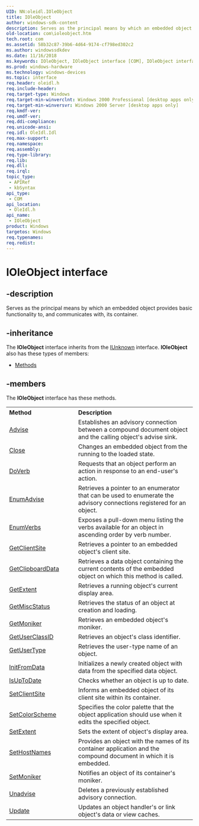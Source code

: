 ```yaml
---
UID: NN:oleidl.IOleObject
title: IOleObject
author: windows-sdk-content
description: Serves as the principal means by which an embedded object provides basic functionality to, and communicates with, its container.
old-location: com\ioleobject.htm
tech.root: com
ms.assetid: 58b32c87-39b6-4d64-9174-cf798ed302c2
ms.author: windowssdkdev
ms.date: 11/16/2018
ms.keywords: IOleObject, IOleObject interface [COM], IOleObject interface [COM],described, _ole_ioleobject, com.ioleobject, oleidl/IOleObject
ms.prod: windows-hardware
ms.technology: windows-devices
ms.topic: interface
req.header: oleidl.h
req.include-header: 
req.target-type: Windows
req.target-min-winverclnt: Windows 2000 Professional [desktop apps only]
req.target-min-winversvr: Windows 2000 Server [desktop apps only]
req.kmdf-ver: 
req.umdf-ver: 
req.ddi-compliance: 
req.unicode-ansi: 
req.idl: OleIdl.Idl
req.max-support: 
req.namespace: 
req.assembly: 
req.type-library: 
req.lib: 
req.dll: 
req.irql: 
topic_type:
 - APIRef
 - kbSyntax
api_type:
 - COM
api_location:
 - OleIdl.h
api_name:
 - IOleObject
product: Windows
targetos: Windows
req.typenames: 
req.redist: 
---
```


# IOleObject interface


## -description


Serves as the principal means by which an embedded object provides basic functionality to, and communicates 
    with, its container.


## -inheritance

The <b xmlns:loc="http://microsoft.com/wdcml/l10n">IOleObject</b> interface inherits from the <a href="iunknown.htm">IUnknown</a> interface. <b>IOleObject</b> also has these types of members:
<ul>
<li><a href="https://docs.microsoft.com/">Methods</a></li>
</ul>

## -members

The <b>IOleObject</b> interface has these methods.
<table class="members" id="memberListMethods">
<tr>
<th align="left" width="37%">Method</th>
<th align="left" width="63%">Description</th>
</tr>
<tr data="declared;">
<td align="left" width="37%">
<a href="https://msdn.microsoft.com/6a68c9e9-6e06-4def-89a5-18e184e76a26">Advise</a>
</td>
<td align="left" width="63%">
Establishes an advisory connection between a compound document object and the calling object's advise sink.

</td>
</tr>
<tr data="declared;">
<td align="left" width="37%">
<a href="https://msdn.microsoft.com/61ecd153-ed6b-4a2c-a862-54742c5769ee">Close</a>
</td>
<td align="left" width="63%">
Changes an embedded object from the running to the loaded state.

</td>
</tr>
<tr data="declared;">
<td align="left" width="37%">
<a href="https://msdn.microsoft.com/fabd6a0a-7b0c-4c99-af22-8b117addd5f7">DoVerb</a>
</td>
<td align="left" width="63%">
Requests that an object perform an action in response to an end-user's action.

</td>
</tr>
<tr data="declared;">
<td align="left" width="37%">
<a href="https://msdn.microsoft.com/4e1d6d9e-ebf2-4cd6-b7b4-00f9e7bd9bdc">EnumAdvise</a>
</td>
<td align="left" width="63%">
Retrieves a pointer to an enumerator that can be used to enumerate the advisory connections registered for an 
       object.

</td>
</tr>
<tr data="declared;">
<td align="left" width="37%">
<a href="https://msdn.microsoft.com/c67770d0-e478-41dc-9028-1e0a6cb9e3c7">EnumVerbs</a>
</td>
<td align="left" width="63%">
Exposes a pull-down menu listing the verbs available for an object in ascending order by verb number.

</td>
</tr>
<tr data="declared;">
<td align="left" width="37%">
<a href="https://msdn.microsoft.com/bf26b989-445c-48d3-b279-29e4cef0ad97">GetClientSite</a>
</td>
<td align="left" width="63%">
Retrieves a pointer to an embedded object's client site.

</td>
</tr>
<tr data="declared;">
<td align="left" width="37%">
<a href="https://msdn.microsoft.com/49f6b26c-76e1-4519-920b-e05279f23112">GetClipboardData</a>
</td>
<td align="left" width="63%">
Retrieves a data object containing the current contents of the embedded object on which this method is 
       called.

</td>
</tr>
<tr data="declared;">
<td align="left" width="37%">
<a href="https://msdn.microsoft.com/babaf55e-6c43-48d8-ad13-1333e29a3e1d">GetExtent</a>
</td>
<td align="left" width="63%">
Retrieves a running object's current display area.

</td>
</tr>
<tr data="declared;">
<td align="left" width="37%">
<a href="https://msdn.microsoft.com/0c5e9f73-8eec-48e0-a172-4d3d49e56071">GetMiscStatus</a>
</td>
<td align="left" width="63%">
Retrieves the status of an object at creation and loading.

</td>
</tr>
<tr data="declared;">
<td align="left" width="37%">
<a href="https://msdn.microsoft.com/6b81ca75-31d8-45d6-8b36-663c5f19341c">GetMoniker</a>
</td>
<td align="left" width="63%">
Retrieves an embedded object's moniker.

</td>
</tr>
<tr data="declared;">
<td align="left" width="37%">
<a href="https://msdn.microsoft.com/4b3c0292-0476-4f56-abd2-2f3a82195c67">GetUserClassID</a>
</td>
<td align="left" width="63%">
Retrieves an object's class identifier.

</td>
</tr>
<tr data="declared;">
<td align="left" width="37%">
<a href="https://msdn.microsoft.com/8ffffa01-d118-4955-84d1-a4659ba9ddc9">GetUserType</a>
</td>
<td align="left" width="63%">
Retrieves the user-type name of an object.

</td>
</tr>
<tr data="declared;">
<td align="left" width="37%">
<a href="https://msdn.microsoft.com/8bbda602-4421-4f79-a33a-63ded9a8bf90">InitFromData</a>
</td>
<td align="left" width="63%">
Initializes a newly created object with data from the specified data object.

</td>
</tr>
<tr data="declared;">
<td align="left" width="37%">
<a href="https://msdn.microsoft.com/74203a74-c5dd-4a98-9223-1dc54c9d4399">IsUpToDate</a>
</td>
<td align="left" width="63%">
Checks whether an object is up to date.

</td>
</tr>
<tr data="declared;">
<td align="left" width="37%">
<a href="https://msdn.microsoft.com/6690b5a3-bada-496c-89cb-a9ae1fc9dfb0">SetClientSite</a>
</td>
<td align="left" width="63%">
Informs an embedded object of its client site within its container.

</td>
</tr>
<tr data="declared;">
<td align="left" width="37%">
<a href="https://msdn.microsoft.com/655ba4ea-941d-4389-9ee8-756dfa3c5448">SetColorScheme</a>
</td>
<td align="left" width="63%">
Specifies the color palette that the object application should use when it edits the specified object.

</td>
</tr>
<tr data="declared;">
<td align="left" width="37%">
<a href="https://msdn.microsoft.com/f1960095-7c9a-4058-aef1-f31e3d6e3509">SetExtent</a>
</td>
<td align="left" width="63%">
Sets the extent of object's display area.

</td>
</tr>
<tr data="declared;">
<td align="left" width="37%">
<a href="https://msdn.microsoft.com/38cccb3d-e198-4996-991b-6c56451d25e3">SetHostNames</a>
</td>
<td align="left" width="63%">
Provides an object with the names of its container application and the compound document in which it is 
       embedded.

</td>
</tr>
<tr data="declared;">
<td align="left" width="37%">
<a href="https://msdn.microsoft.com/1313cd9a-757d-4716-abac-027cff9fee03">SetMoniker</a>
</td>
<td align="left" width="63%">
Notifies an object of its container's moniker.

</td>
</tr>
<tr data="declared;">
<td align="left" width="37%">
<a href="https://msdn.microsoft.com/e3d63a75-30b0-4fe5-9a1d-c70820583765">Unadvise</a>
</td>
<td align="left" width="63%">
Deletes a previously established advisory connection.

</td>
</tr>
<tr data="declared;">
<td align="left" width="37%">
<a href="https://msdn.microsoft.com/1743f99b-4c3b-47be-b77b-1d3378a44903">Update</a>
</td>
<td align="left" width="63%">
Updates an object handler's or link object's data or view caches.

</td>
</tr>
</table> 

